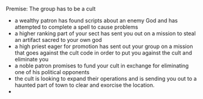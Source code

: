 Premise:
The group has to be a cult

- a wealthy patron has found scripts about an enemy God and has attempted to complete a spell to cause problems
- a higher ranking part of your sect has sent you out on a mission to steal an artifact sacred to your own god
- a high priest eager for promotion has sent out your group on a mission that goes against the cult code in order to put you against the cult and eliminate you
- a noble patron promises to fund your cult in exchange for eliminating one of his political opponents
- the cult is looking to expand their operations and is sending you out to a haunted part of town to clear and exorcise the location.
- 
